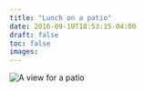 ```yaml
---
title: "Lunch on a patio"
date: 2016-09-10T18:53:15-04:00
draft: false
toc: false
images: 
---
```

![A view for a patio](patio-lunch.jpg)
